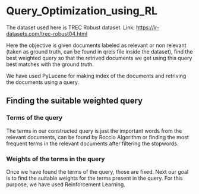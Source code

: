 # Query_Optimization_using_RL

The dataset used here is TREC Robust dataset. Link: https://ir-datasets.com/trec-robust04.html

Here the objective is given documents labeled as relevant or non relevant (taken as ground truth, can be found in qrels file inside the dataset), find the best weighted query so that the retrived documents we get using this query best matches with the ground truth.

We have used PyLucene for making index of the documents and retriving the documents using a query.

## Finding the suitable weighted query

### Terms of the query
The terms in our constructed query is just the important words from the relevant documents, can be found by Roccio Algorithm or finding the most frequent terms in the relevant documents after filtering the stopwords.

### Weights of the terms in the query
Once we have found the terms of the query, those are fixed. Next our goal is to find the suitable weights for the terms present in the query. For this purpose, we have used Reinforcement Learning.
